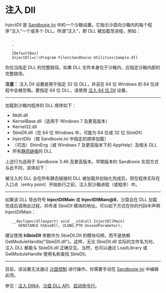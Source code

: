 # 注入 Dll

_InjectDll_ 是 [Sandboxie Ini](SandboxieIni.md) 中的一个沙箱设置。它指示沙盘向沙箱内的每个程序“注入”一个或多个 DLL。所谓“注入”，即 DLL 被加载至进程，例如：

```
   .
   .
   .
   [DefaultBox]
   InjectDll=c:\Program Files\Sandboxie Utilities\Sample.dll
```

你应当指定 DLL 的完整路径。如果 DLL 文件本身位于沙箱内，应指定沙箱内部的完整路径。

**注意：** 注入 Dll 设置是用于指定 32 位 DLL，并且在 64 位 Windows 的 64 位进程中会被忽略。要指定 64 位 DLL，请使用 [注入 64 位 Dll](InjectDll64.md) 设置。

* * *

加载到沙箱内程序的 DLL 顺序如下：

*   Ntdll.dll
*   KernelBase.dll（适用于 Windows 7 及更高版本）
*   Kernel32.dll
*   SbieDll.dll（在 64 位 Windows 中，可能为 64 位或 32 位 SbieDll）
*   _InjectDlls_（按 Sandboxie.ini 中指定的顺序加载）
*   （可选）ShimEng（或 Windows 7 及更高版本下的 AppHelp）及相关 DLL
*   所有[静态链接](https://msdn.microsoft.com/en-us/library/ms684184(VS.85).aspx)的 DLL

上述行为适用于 Sandboxie 3.46 及更高版本。早期版本的 Sandboxie 实现方式与此不同，具体如下：

被注入的 DLL 会在所有静态链接的 DLL 被加载并初始化完成后，但在程序实际在入口点（entry point）开始执行之前，注入到沙箱进程（或程序）中。

* * *

如果该 DLL 导出符号 **InjectDllMain** 或 **InjectDllMain@8**，沙盘会在 DLL 加载完成后调用此过程，并传递 SbieDll 模块的地址。可以如下方式在你的代码中声明 InjectDllMain：

```
   __declspec(dllexport) void __stdcall InjectDllMain(
      HINSTANCE hSbieDll, ULONG_PTR UnusedParameter);
```

建议使用 **hSbieDll** 参数作为 SbieDll.Dll 的模块句柄，而不是依赖 GetModuleHandle("SbieDll.dll")。这样，无论 SbieDll.dll 实际的文件名为何，注入 DLL 都能与 SbieDll.dll 正确交互。当然，也可以通过 LoadLibrary 或 GetModuleHandle 使用名称查找 SbieDll。

* * *

目前，该设置无法通过 [沙盘控制](SandboxieControl.md) 进行操作。你需要手动在 [Sandboxie Ini](SandboxieIni.md) 中编辑此项。

参见：[注入 Dll64](InjectDll64.md)、[沙盘 DLL API](SBIEDLLAPI.md)、[启动命令行](StartCommandLine.md)。
